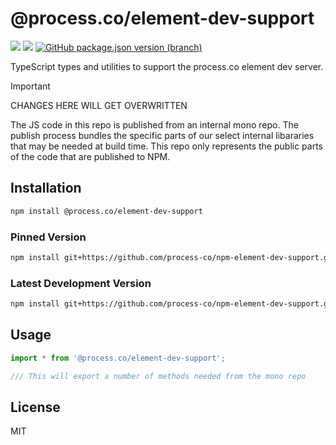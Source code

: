 # @process.co/element-dev-support 
[<img src="https://img.shields.io/npm/v/%40process.co%2Felement-dev-support" />](https://www.npmjs.com/package/@process.co/element-dev-support) 
[<img src="https://img.shields.io/github/v/release/process-co/npm-element-dev-support" />](https://github.com/process-co/npm-element-dev-support/releases/latest) 
[<img alt="GitHub package.json version (branch)" src="https://img.shields.io/github/package-json/v/process-co/npm-element-dev-support/main?color=%23AA00AA" />
](https://github.com/process-co/npm-element-dev-support#main)


TypeScript types and utilities to support the process.co element dev server.



> [!IMPORTANT] 
> CHANGES HERE WILL GET OVERWRITTEN<br/>
> 
> The JS code in this repo is published from an internal mono repo. The publish process bundles the specific parts of our select internal libararies that may be needed at build time. This repo only represents the public parts of the code that are published to NPM.


## Installation

```bash
npm install @process.co/element-dev-support
```

### Pinned Version
```bash
npm install git+https://github.com/process-co/npm-element-dev-support.git#v0.0.1
```

### Latest Development Version
```bash
npm install git+https://github.com/process-co/npm-element-dev-support.git#main
```

## Usage

```typescript
import * from '@process.co/element-dev-support';

/// This will export a number of methods needed from the mono repo

```

## License

MIT 

